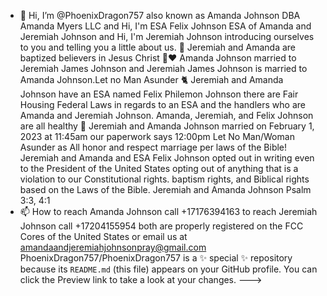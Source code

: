 - 👋 Hi, I’m @PhoenixDragon757 also known as Amanda Johnson DBA Amanda Myers LLC and Hi, I'm ESA Felix Johnson ESA of Amanda and Jeremiah Johnson and Hi, I'm Jeremiah Johnson introducing ourselves to you and telling you a little about us.
🙏 Jeremiah and Amanda are baptized believers in Jesus Christ
👫❤ Amanda Johnson married to Jeremiah James Johnson and Jeremiah James Johnson is married to Amanda Johnson.Let no Man Asunder
🐈 Jeremiah and Amanda Johnson have an ESA named Felix Philemon Johnson there are Fair Housing Federal Laws in regards to an ESA and the handlers who are Amanda and Jeremiah Johnson.
Amanda, Jeremiah, and Felix Johnson are all healthy
💞️ Jeremiah and Amanda Johnson married on February 1, 2023 at 11:45am our paperwork says 12:00pm Let No Man/Woman Asunder as All honor and respect marriage per laws of the Bible!
Jeremiah and Amanda and ESA Felix Johnson opted out in writing even to the President of the United States opting out of anything that is a violation to our Constitutional rights. baptism rights, and Biblical rights based on the Laws of the Bible. Jeremiah and Amanda Johnson Psalm 3:3, 4:1
- 📫 How to reach Amanda Johnson call +17176394163 to reach Jeremiah Johnson call +17204155954 both are properly registered on the FCC Cores of the United States or email us at amandaandjeremiahjohnsonpray@gmail.com
PhoenixDragon757/PhoenixDragon757 is a ✨ special ✨ repository because its `README.md` (this file) appears on your GitHub profile.
You can click the Preview link to take a look at your changes.
--->
